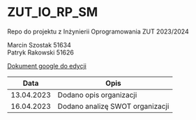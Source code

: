 # ZUT_IO_RP_SM
Repo do projektu z Inżynierii Oprogramowania ZUT 2023/2024

Marcin Szostak 51634
<br />
Patryk Rakowski 51626

<a href="https://docs.google.com/document/d/1FbRA8y37FqFYfiWtlNL6tlgJVW3mrItO/edit?usp=sharing&ouid=115831447951956322286&rtpof=true&sd=true">Dokument google do edycji</a>

| Data | Opis |
| ---- | ---- |
| 13.04.2023 | Dodano opis organizacji |
| 16.04.2023 | Dodano analizę SWOT organizacji |
